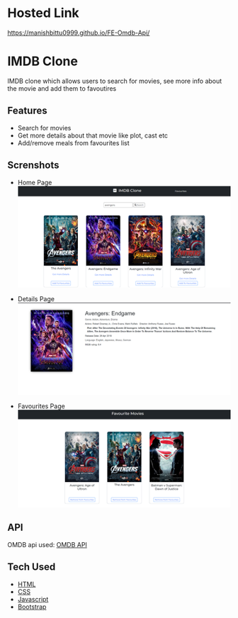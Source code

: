 # Hosted Link

https://manishbittu0999.github.io/FE-Omdb-Api/

# IMDB Clone

IMDB clone which allows users to search for movies, see more info about the movie and add them to favoutires

## Features

- Search for movies
- Get more details about that movie like plot, cast etc
- Add/remove meals from favourites list

## Screnshots

- Home Page
  ![Home Page](/images/home_page.png)

- Details Page
  ![Details](/images/movie_details.png)

- Favourites Page
  ![Favourites](/images/favourite_movies.png)

## API

OMDB api used: [OMDB API](https://www.omdbapi.com)

## Tech Used

- [HTML](https://www.w3schools.com/html/)
- [CSS](https://www.w3schools.com/css/)
- [Javascript](https://www.w3schools.com/js/)
- [Bootstrap](https://getbootstrap.com/)
